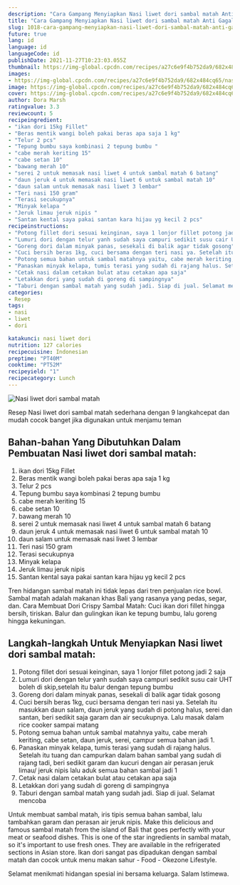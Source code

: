 ```yaml
---
description: "Cara Gampang Menyiapkan Nasi liwet dori sambal matah Anti Gagal"
title: "Cara Gampang Menyiapkan Nasi liwet dori sambal matah Anti Gagal"
slug: 1018-cara-gampang-menyiapkan-nasi-liwet-dori-sambal-matah-anti-gagal
future: true
lang: id
language: id
languageCode: id
publishDate: 2021-11-27T10:23:03.055Z 
thumbnail: https://img-global.cpcdn.com/recipes/a27c6e9f4b752da9/682x484cq65/nasi-liwet-dori-sambal-matah-foto-resep-utama.png
images:
- https://img-global.cpcdn.com/recipes/a27c6e9f4b752da9/682x484cq65/nasi-liwet-dori-sambal-matah-foto-resep-utama.png
image: https://img-global.cpcdn.com/recipes/a27c6e9f4b752da9/682x484cq65/nasi-liwet-dori-sambal-matah-foto-resep-utama.png
cover: https://img-global.cpcdn.com/recipes/a27c6e9f4b752da9/682x484cq65/nasi-liwet-dori-sambal-matah-foto-resep-utama.png
author: Dora Marsh
ratingvalue: 3.3
reviewcount: 5
recipeingredient:
- "ikan dori 15kg Fillet"
- "Beras mentik wangi boleh pakai beras apa saja 1 kg"
- "Telur 2 pcs"
- "Tepung bumbu saya kombinasi 2 tepung bumbu "
- "cabe merah keriting 15"
- "cabe setan 10"
- "bawang merah 10"
- "serei 2 untuk memasak nasi liwet 4 untuk sambal matah 6 batang"
- "daun jeruk 4 untuk memasak nasi liwet 6 untuk sambal matah 10"
- "daun salam untuk memasak nasi liwet 3 lembar"
- "Teri nasi 150 gram"
- "Terasi secukupnya"
- "Minyak kelapa "
- "Jeruk limau jeruk nipis "
- "Santan kental saya pakai santan kara hijau yg kecil 2 pcs"
recipeinstructions:
- "Potong fillet dori sesuai keinginan, saya 1 lonjor fillet potong jadi 2 saja"
- "Lumuri dori dengan telur yanh sudah saya campuri sedikit susu cair UHT boleh di skip,setelah itu balur dengan tepung bumbu"
- "Goreng dori dalam minyak panas, sesekali di balik agar tidak gosong"
- "Cuci bersih beras 1kg, cuci bersama dengan teri nasi ya. Setelah itu masukkan daun salam, daun jeruk yang sudah di potong halus, serei dan santan, beri sedikit saja garam dan air secukupnya. Lalu masak dalam rice cooker sampai matang"
- "Potong semua bahan untuk sambal matahnya yaitu, cabe merah keriting, cabe setan, daun jeruk, serei, campur semua bahan jadi 1."
- "Panaskan minyak kelapa, tumis terasi yang sudah di rajang halus. Setelah itu tuang dan campurkan dalam bahan sambal yang sudah di rajang tadi, beri sedikit garam dan kucuri dengan air perasan jeruk limau/ jeruk nipis lalu aduk semua bahan sambal jadi 1"
- "Cetak nasi dalam cetakan bulat atau cetakan apa saja"
- "Letakkan dori yang sudah di goreng di sampingnya"
- "Taburi dengan sambal matah yang sudah jadi. Siap di jual. Selamat mencoba"
categories:
- Resep
tags:
- nasi
- liwet
- dori

katakunci: nasi liwet dori 
nutrition: 127 calories
recipecuisine: Indonesian
preptime: "PT40M"
cooktime: "PT52M"
recipeyield: "1"
recipecategory: Lunch
---
```



![Nasi liwet dori sambal matah](https://img-global.cpcdn.com/recipes/a27c6e9f4b752da9/682x484cq65/nasi-liwet-dori-sambal-matah-foto-resep-utama.png)

Resep Nasi liwet dori sambal matah  sederhana dengan 9 langkahcepat dan mudah cocok banget jika digunakan untuk menjamu teman

<!--inarticleads1-->

## Bahan-bahan Yang Dibutuhkan Dalam Pembuatan Nasi liwet dori sambal matah:

1. ikan dori 15kg Fillet
1. Beras mentik wangi boleh pakai beras apa saja 1 kg
1. Telur 2 pcs
1. Tepung bumbu saya kombinasi 2 tepung bumbu 
1. cabe merah keriting 15
1. cabe setan 10
1. bawang merah 10
1. serei 2 untuk memasak nasi liwet 4 untuk sambal matah 6 batang
1. daun jeruk 4 untuk memasak nasi liwet 6 untuk sambal matah 10
1. daun salam untuk memasak nasi liwet 3 lembar
1. Teri nasi 150 gram
1. Terasi secukupnya
1. Minyak kelapa 
1. Jeruk limau jeruk nipis 
1. Santan kental saya pakai santan kara hijau yg kecil 2 pcs

Tren hidangan sambal matah ini tidak lepas dari tren penjualan rice bowl. Sambal matah adalah makanan khas Bali yang rasanya yang pedas, segar, dan. Cara Membuat Dori Crispy Sambal Matah: Cuci ikan dori fillet hingga bersih, tiriskan. Balur dan gulingkan ikan ke tepung bumbu, lalu goreng hingga kekuningan. 

<!--inarticleads2-->

## Langkah-langkah Untuk Menyiapkan Nasi liwet dori sambal matah:

1. Potong fillet dori sesuai keinginan, saya 1 lonjor fillet potong jadi 2 saja
1. Lumuri dori dengan telur yanh sudah saya campuri sedikit susu cair UHT boleh di skip,setelah itu balur dengan tepung bumbu
1. Goreng dori dalam minyak panas, sesekali di balik agar tidak gosong
1. Cuci bersih beras 1kg, cuci bersama dengan teri nasi ya. Setelah itu masukkan daun salam, daun jeruk yang sudah di potong halus, serei dan santan, beri sedikit saja garam dan air secukupnya. Lalu masak dalam rice cooker sampai matang
1. Potong semua bahan untuk sambal matahnya yaitu, cabe merah keriting, cabe setan, daun jeruk, serei, campur semua bahan jadi 1.
1. Panaskan minyak kelapa, tumis terasi yang sudah di rajang halus. Setelah itu tuang dan campurkan dalam bahan sambal yang sudah di rajang tadi, beri sedikit garam dan kucuri dengan air perasan jeruk limau/ jeruk nipis lalu aduk semua bahan sambal jadi 1
1. Cetak nasi dalam cetakan bulat atau cetakan apa saja
1. Letakkan dori yang sudah di goreng di sampingnya
1. Taburi dengan sambal matah yang sudah jadi. Siap di jual. Selamat mencoba


Untuk membuat sambal matah, iris tipis semua bahan sambal, lalu tambahkan garam dan perasan air jeruk nipis. Make this delicious and famous sambal matah from the island of Bali that goes perfectly with your meat or seafood dishes. This is one of the star ingredients in sambal matah, so it&#39;s important to use fresh ones. They are available in the refrigerated sections in Asian store. Ikan dori sangat pas dipadukan dengan sambal matah dan cocok untuk menu makan sahur - Food - Okezone Lifestyle. 

Selamat menikmati hidangan spesial ini bersama keluarga. Salam Istimewa.
